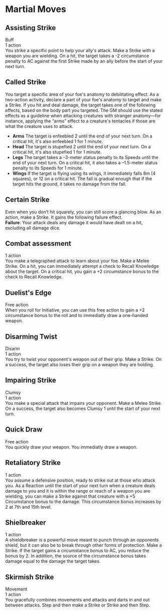 # Martial Moves

## Assisting Strike
Buff\
1 action\
You strike a specific point to help your ally's attack. Make a Strike with a weapon you are wielding. On a hit, the target takes a -2 circumstance penalty to AC against the first Strike made by an ally before the start of your next turn.

## Called Strike
You target a specific area of your foe's anatomy to debilitating effect. As a two-action activity, declare a part of your foe's anatomy to target and make a Strike. If you hit and deal damage, the target takes one of the following effects, based on the body part you targeted. The GM should use the stated effects as a guideline when attacking creatures with stranger anatomy—for instance, applying the “arms” effect to a creature's tentacles if those are what the creature uses to attack.
* **Arms** The target is enfeebled 2 until the end of your next turn. On a critical hit, it's also enfeebled 1 for 1 minute.
* **Head** The target is stupefied 2 until the end of your next turn. On a critical hit, it's also stupefied 1 for 1 minute.
* **Legs** The target takes a –3-meter status penalty to its Speeds until the end of your next turn. On a critical hit, it also takes a –1.5-meter status penalty to its Speeds for 1 minute.
* **Wings** If the target is flying using its wings, it immediately falls 8m (4 squares), or 12 on a critical hit. The fall is gradual enough that if the target hits the ground, it takes no damage from the fall.

## Certain Strike
Even when you don’t hit squarely, you can still score a glancing blow. As an action, make a Strike. It gains the following failure effect.\
**Failure**: Your attack deals any damage it would have dealt on a hit, excluding all damage dice.

## Combat assessment
1 action\
You make a telegraphed attack to learn about your foe. Make a Melee Strike. On a hit, you can immediately attempt a check to Recall Knowledge about the target. On a critical hit, you gain a +2 circumstance bonus to the check to Recall Knowledge.

## Duelist's Edge
Free action\
When you roll for Initiative, you can use this free action to gain a +2 circumstance bonus to the roll and to immediatly draw a one-handed weapon.

## Disarming Twist
Disarm\
1 action\
You try to twist your opponent's weapon out of their grip. Make a Strike. On a success, the target also loses their grip on a weapon they are holding.

## Impairing Strike
Clumsy\
1 action\
You make a special attack that impairs your opponent. Make a Melee Strike. On a success, the target also becomes Clumsy 1 until the start of your next turn.

## Quick Draw
Free action\
You quickly draw your weapon. You immediatly draw a weapon.

## Retaliatory Strike
1 action\
You assume a defensive position, ready to strike out at those who attack you. As a Reaction until the start of your next turn when a creature deals damage to you and it is within the range or reach of a weapon you are wielding, you can make a Strike against that creature with a +5 Circumstance bonus to the damage. This circumstance bonus increases by 2 at 7th and 15th level. 

## Shielbreaker
1 action\
A shieldbreaker is a powerful move meant to punch through an opponents shield, but it can also be to break through other forms of protection. Make a Strike. If the target gains a circumstance bonus to AC, you reduce the bonus by 2. In addition, the source of the circumstance bonus takes damage equal to the damage the target takes.

## Skirmish Strike
Movement\
1 action\
You gracefully combines movements and attacks and darts in and out between attacks. Step and then make a Strike or Strike and then Step.